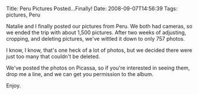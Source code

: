 Title: Peru Pictures Posted...Finally! 
Date: 2008-09-07T14:56:39
Tags: pictures, Peru


Natalie and I finally posted our pictures from Peru. We both had cameras, so we ended the trip with about 1,500 pictures. After two weeks of adjusting, cropping, and deleting pictures, we've wittled it down to only 757 photos. 

I know, I know, that's one heck of a lot of photos, but we decided there were just too many that couldn't be deleted. 

We've posted the photos on Picassa, so if you're interested in seeing them, drop me a line, and we can get you permission to the album. 

Enjoy.<!--break-->